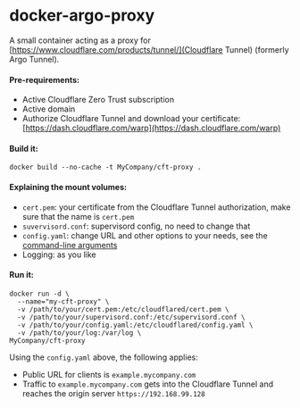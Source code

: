 # docker-argo-proxy
A small container acting as a proxy for [https://www.cloudflare.com/products/tunnel/](Cloudflare Tunnel) (formerly Argo Tunnel). 

#### Pre-requirements:

* Active Cloudflare Zero Trust subscription
* Active domain
* Authorize Cloudflare Tunnel and download your certificate: [https://dash.cloudflare.com/warp](https://dash.cloudflare.com/warp)

#### Build it:
```
docker build --no-cache -t MyCompany/cft-proxy .
```

#### Explaining the mount volumes:

* ```cert.pem```: your certificate from the Cloudflare Tunnel authorization, make sure that the name is ```cert.pem```
* ```suvervisord.conf```: supervisord config, no need to change that
* ```config.yaml```: change URL and other options to your needs, see the [command-line arguments](https://developers.cloudflare.com/argo-tunnel/reference/arguments/)
* Logging: as you like


#### Run it:
```
docker run -d \
  --name="my-cft-proxy" \
  -v /path/to/your/cert.pem:/etc/cloudflared/cert.pem \
  -v /path/to/your/supervisord.conf:/etc/supervisord.conf \
  -v /path/to/your/config.yaml:/etc/cloudflared/config.yaml \
  -v /path/to/your/log:/var/log \
MyCompany/cft-proxy
```
Using the ```config.yaml``` above, the following applies:

* Public URL for clients is ```example.mycompany.com```
* Traffic to ```example.mycompany.com``` gets into the Cloudflare Tunnel and reaches the origin server ```https://192.168.99.128```
